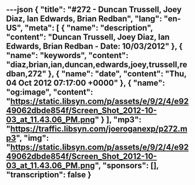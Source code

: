 ---json
{
  "title": "#272 - Duncan Trussell, Joey Diaz, Ian Edwards, Brian Redban",
  "lang": "en-US",
  "meta": [
    {
      "name": "description",
      "content": "Duncan Trussell, Joey Diaz, Ian Edwards, Brian Redban - Date: 10/03/2012"
    },
    {
      "name": "keywords",
      "content": "diaz,brian,ian,duncan,edwards,joey,trussell,redban,272"
    },
    {
      "name": "date",
      "content": "Thu, 04 Oct 2012 07:17:00 +0000"
    },
    {
      "name": "og:image",
      "content": "https://static.libsyn.com/p/assets/e/9/2/4/e9249062dbde854f/Screen_Shot_2012-10-03_at_11.43.06_PM.png"
    }
  ],
  "mp3": "https://traffic.libsyn.com/joeroganexp/p272.mp3",
  "img": "https://static.libsyn.com/p/assets/e/9/2/4/e9249062dbde854f/Screen_Shot_2012-10-03_at_11.43.06_PM.png",
  "sponsors": [],
  "transcription": false
}
---
<episode-header />

<timemark seconds="0" />

<transcribe-call-to-action />

<episode-footer />